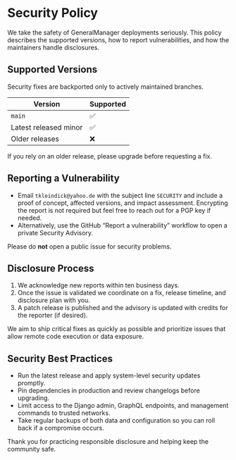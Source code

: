 # Security Policy

We take the safety of GeneralManager deployments seriously. This policy
describes the supported versions, how to report vulnerabilities, and how the
maintainers handle disclosures.

## Supported Versions

Security fixes are backported only to actively maintained branches.

| Version | Supported |
| ------- | --------- |
| `main`  | ✅ |
| Latest released minor | ✅ |
| Older releases | ❌ |

If you rely on an older release, please upgrade before requesting a fix.

## Reporting a Vulnerability

- Email `tkleindick@yahoo.de` with the subject line `SECURITY` and include a
  proof of concept, affected versions, and impact assessment. Encrypting the
  report is not required but feel free to reach out for a PGP key if needed.
- Alternatively, use the GitHub “Report a vulnerability” workflow to open a
  private Security Advisory.

Please do **not** open a public issue for security problems.

## Disclosure Process

1. We acknowledge new reports within ten business days.
2. Once the issue is validated we coordinate on a fix, release timeline, and
   disclosure plan with you.
3. A patch release is published and the advisory is updated with credits for
   the reporter (if desired).

We aim to ship critical fixes as quickly as possible and prioritize issues that
allow remote code execution or data exposure.

## Security Best Practices

- Run the latest release and apply system-level security updates promptly.
- Pin dependencies in production and review changelogs before upgrading.
- Limit access to the Django admin, GraphQL endpoints, and management commands
  to trusted networks.
- Take regular backups of both data and configuration so you can roll back if a
  compromise occurs.

Thank you for practicing responsible disclosure and helping keep the community
safe.
